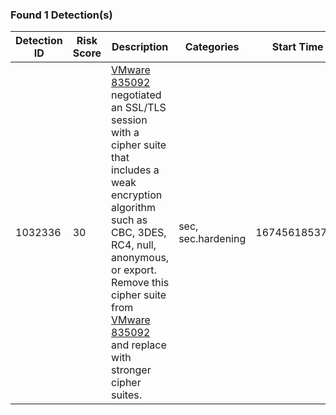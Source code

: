 ### Found 1 Detection(s)
|Detection ID|Risk Score|Description|Categories|Start Time|
|---|---|---|---|---|
| 1032336 | 30 | [VMware 835092](https://dummy-base-url.com/#/metrics/devices/6c078a2ea98c42378048f72636c371c8.1111111111111111/overview?from=1674561853&interval_type=DT&until=1674561854) negotiated an SSL/TLS session with a cipher suite that includes a weak encryption algorithm such as CBC, 3DES, RC4, null, anonymous, or export. Remove this cipher suite from [VMware 835092](https://dummy-base-url.com/extrahop/#/metrics/devices/6c078a2ea98c42378048f72636c371c8.0050568350920000/overview?from=1674561853&interval_type=DT&until=1674561854) and replace with stronger cipher suites. | sec,<br>sec.hardening | 1674561853793 |
